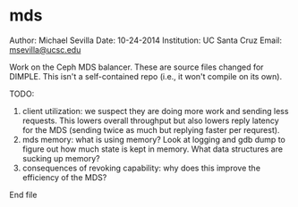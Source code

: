 mds
====
Author: Michael Sevilla
Date: 10-24-2014
Institution: UC Santa Cruz
Email: msevilla@ucsc.edu

Work on the Ceph MDS balancer. These are source files changed for DIMPLE. This isn't a self-contained repo (i.e., it won't compile on its own).

TODO:
1. client utilization: we suspect they are doing more work and sending less requests. This lowers overall throughput but also lowers reply latency for the MDS (sending twice as much but replying faster per requrest).
2. mds memory: what is using memory? Look at logging and gdb dump to figure out how much state is kept in memory. What data structures are sucking up memory?
3. consequences of revoking capability: why does this improve the efficiency of the MDS?

End file
